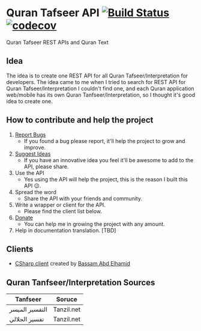 # Quran Tafseer API [![Build Status](https://travis-ci.org/EmadMokhtar/tafseer_api.svg?branch=master)](https://travis-ci.org/EmadMokhtar/tafseer_api) [![codecov](https://codecov.io/gh/EmadMokhtar/tafseer_api/branch/master/graph/badge.svg)](https://codecov.io/gh/EmadMokhtar/tafseer_api)

Quran Tafseer REST APIs and Quran Text

## Idea

The idea is to create one REST API for all Quran Tafseer/Interpretation for developers.
The idea came to me when I tried to search for REST API for Quran Tafseer/Interpretation I couldn't find one,
and each Quran application web/mobile has its own Quran Tanfseer/Interpretation, so I thought it's good idea
to create one.


## How to contribute and help the project

1. [Report Bugs](https://github.com/EmadMokhtar/tafseer_api/issues/new)
    * If you found a bug please report, it'll help the project to grow and improve.
1. [Suggest Ideas](https://github.com/EmadMokhtar/tafseer_api/issues/new)
    * If you have an innovative idea you feel it'll be awesome to add to the API, please share.
1. Use the API
    * Yes using the API will help the project, this is the reason I built this API 😉.
1. Spread the word
    * Share the API with your friends and community.
1. Write a wrapper or client for the API.
    * Please find the client list below.
1. [Donate](https://www.paypal.me/emadhabib/1)
    * You can help me in growing the project with any amount.
1. Help in documentation translation. [TBD]


## Clients

* [CSharp client](https://github.com/xh0/QuranTafseerCSharpClient) created by [Bassam Abd Elhamid](https://github.com/xh0)


## Quran Tanfseer/Interpretation Sources

|   Tanfseer    |   Soruce      |
| ------------- |:-------------:|
|التفسير الميسر| Tanzil.net |
|تفسير الجلالي| Tanzil.net     |
